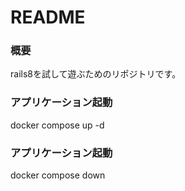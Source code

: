 # README

### 概要
rails8を試して遊ぶためのリポジトリです。

### アプリケーション起動
docker compose up -d

### アプリケーション起動
docker compose down
